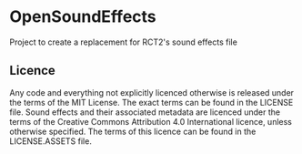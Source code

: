 # OpenSoundEffects
Project to create a replacement for RCT2's sound effects file

## Licence

Any code and everything not explicitly licenced otherwise is released under the terms of the MIT License. The exact terms can be found in the LICENSE file. Sound effects and their associated metadata are licenced under the terms of the Creative Commons Attribution 4.0 International licence, unless otherwise specified. The terms of this licence can be found in the LICENSE.ASSETS file.
